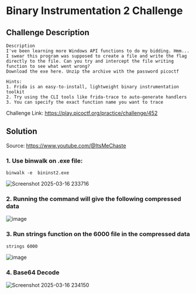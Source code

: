 # Binary Instrumentation 2 Challenge

## Challenge Description
```
Description
I've been learning more Windows API functions to do my bidding. Hmm... I swear this program was supposed to create a file and write the flag directly to the file. Can you try and intercept the file writing function to see what went wrong?
Download the exe here. Unzip the archive with the password picoctf

Hints:
1. Frida is an easy-to-install, lightweight binary instrumentation toolkit
2. Try using the CLI tools like frida-trace to auto-generate handlers
3. You can specify the exact function name you want to trace
```

Challenge Link: https://play.picoctf.org/practice/challenge/452

## Solution
Source: https://www.youtube.com/@ItsMeChaste

### 1. Use binwalk on .exe file: 
```
binwalk -e  bininst2.exe
```
![Screenshot 2025-03-16 233716](https://github.com/user-attachments/assets/b61976fd-c94a-421d-8db3-cfb163609d07)

### 2. Running the command will give the following compressed data
![image](https://github.com/user-attachments/assets/2b0a68c7-7f1c-433c-a645-5974175a2233)

### 3. Run strings function on the 6000 file in the compressed data
```
strings 6000
```
![image](https://github.com/user-attachments/assets/0534dac5-9496-4d0e-8210-804a812ea0ad)

### 4. Base64 Decode
![Screenshot 2025-03-16 234150](https://github.com/user-attachments/assets/022a8751-41fa-43fa-b19d-05fd15ac42e5)


